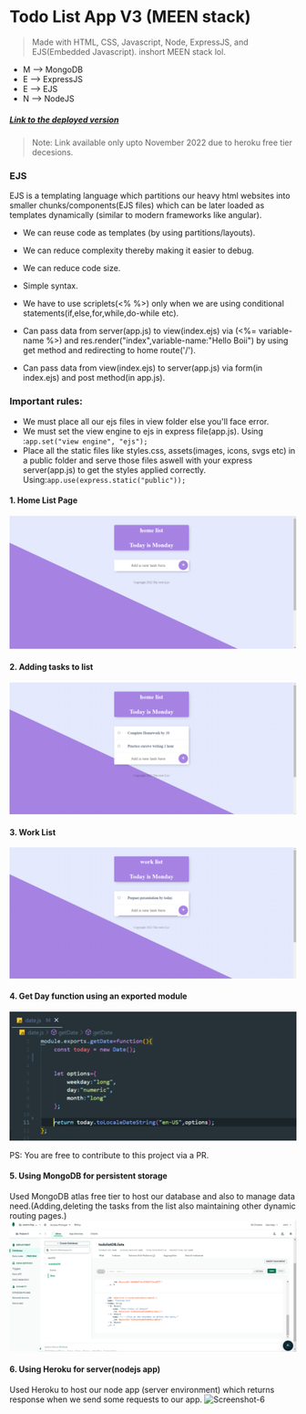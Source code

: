 # Todo List App V3 (MEEN stack)
> Made with HTML, CSS, Javascript, Node, ExpressJS, and EJS(Embedded Javascript).
inshort MEEN stack lol.
- M --> MongoDB
- E --> ExpressJS
- E --> EJS
- N --> NodeJS

##### [Link to the deployed version](https://todolistusingejs2022.herokuapp.com/)
>Note: Link available only upto November 2022 due to heroku free tier decesions.

### EJS

EJS is a templating language which partitions our heavy html websites into smaller chunks/components(EJS files) which can be later loaded as templates dynamically (similar to modern frameworks like angular).

- We can reuse code as templates (by using partitions/layouts).
- We can reduce complexity thereby making it easier to debug.
- We can reduce code size.
- Simple syntax.

- We have to use scriplets(<% %>) only when we are using conditional statements(if,else,for,while,do-while etc).
- Can pass data from server(app.js) to view(index.ejs) via (<%= variable-name %>) and res.render("index",variable-name:"Hello Boii") by using get method and redirecting to home route('/').
- Can pass data from view(index.ejs) to server(app.js) via form(in index.ejs) and post method(in app.js).
### Important rules:
- We must place all our ejs files in view folder else you'll face error.
- We must set the view engine to ejs in express file(app.js).
Using :```app.set("view engine", "ejs");```
- Place all the static files like styles.css, assets(images, icons, svgs etc) in a public folder and serve those files aswell with your express server(app.js) to get the styles applied correctly.
Using:```app.use(express.static("public"));``` 

#### 1. Home List Page
![Screenshot-1](./public/css/assets/Readme%20screenshots/1.png)

#### 2. Adding tasks to list
![Screenshot-2](./public/css/assets/Readme%20screenshots/2.png)

#### 3. Work List
![Screenshot-3](./public/css/assets/Readme%20screenshots/3.png)

#### 4. Get Day function using an exported module
![Screenshot-4](./public/css/assets/Readme%20screenshots/4.png)

PS: You are free to contribute to this project via a PR.

#### 5. Using MongoDB for persistent storage
Used MongoDB atlas free tier to host our database and also to manage data need.(Adding,deleting the tasks from the list also maintaining other dynamic routing pages.)
![Screenshot-5](./public/css/assets/Readme%20screenshots/5.png)

#### 6. Using Heroku for server(nodejs app)
Used Heroku to host our node app (server environment) which returns response when we send some requests to our app.
![Screenshot-6](./public/css/assets/Readme%20screenshots/6.png)
